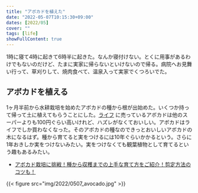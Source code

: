 ```yaml
---
title: "アボカドを植えた"
date: "2022-05-07T10:15:30+09:00"
dates: [2022/05]
cover: ""
tags: [life]
showFullContent: true
---
```


1時に寝て4時に起きて6時半に起きた。なんか寝付けない。とくに用事があるわけでもないのだけど、たまに実家に帰らないといけないので帰る。病院へお見舞い行って、草刈りして、焼肉食べて、温泉入って実家でくつろいでた。

## アボカドを植える

1ヶ月半前から水耕栽培を始めたアボカドの種から根が出始めた。いくつか持って帰って土に植えてもらうことにした。[ライフ](http://www.lifecorp.jp/) に売っているアボカドは他のスーパーよりも100円ぐらい高いけれど、ハズレがなくておいしい。アボカドはライフでしか買わなくなった。そのアボカドの種なのできっとおいしいアボカドの木になるはず。種から育てると実をつけるには10年ぐらいかかるという。さらに1年おきしか実をつけないみたい。実をつけなくても観葉植物として育てるという趣もあるみたい。

* [アボカド栽培に挑戦！種から収穫までの上手な育て方をご紹介！剪定方法のコツも！](https://kurashi-no.jp/I0026458)

{{< figure src="img/2022/0507_avocado.jpg" >}}
